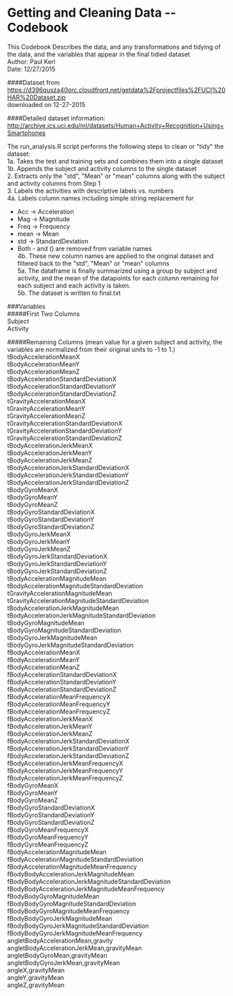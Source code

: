 Getting and Cleaning Data -- Codebook
=======================================
This Codebook Describes the data, and any transformations and tidying of the data, and the variables that appear in the final tidied dataset  
Author: Paul Kerl  
Date: 12/27/2015  

####Dataset from  
https://d396qusza40orc.cloudfront.net/getdata%2Fprojectfiles%2FUCI%20HAR%20Dataset.zip   
downloaded on 12-27-2015  

####Detailed dataset information:   
http://archive.ics.uci.edu/ml/datasets/Human+Activity+Recognition+Using+Smartphones  
  
The run_analysis.R script performs the following steps to clean or "tidy" the dataset:    
1a. Takes the test and training sets and combines them into a single dataset  
1b. Appends the subject and activity columns to the single dataset  
2. Extracts only the "std", "Mean" or "mean" columns along with the subject and activity columns from Step 1  
3. Labels the activities with descriptive labels vs. numbers  
4a. Labels column names including simple string replacement for  
  * Acc -> Acceleration  
  * Mag -> Magnitude  
  * Freq -> Frequency  
  * mean -> Mean  
  * std -> StandardDeviation  
  * Both - and () are removed from variable names  
4b. These new column names are applied to the original dataset and filtered back to the "std", "Mean" or "mean" columns  
5a. The dataframe is finally summarized using a group by subject and activity, and the mean of the datapoints for each column   remaining for each subject and each activity is taken.  
5b. The dataset is written to final.txt  

###Variables  
#####First Two Columns  
Subject  
Activity  
  
#####Remaining Columns (mean value for a given subject and activity, the variables are normalized from their original units to -1 to 1.)  
tBodyAccelerationMeanX	  
tBodyAccelerationMeanY	  
tBodyAccelerationMeanZ	  
tBodyAccelerationStandardDeviationX	  
tBodyAccelerationStandardDeviationY	  
tBodyAccelerationStandardDeviationZ	  
tGravityAccelerationMeanX	  
tGravityAccelerationMeanY	  
tGravityAccelerationMeanZ	  
tGravityAccelerationStandardDeviationX	  
tGravityAccelerationStandardDeviationY	  
tGravityAccelerationStandardDeviationZ	  
tBodyAccelerationJerkMeanX	  
tBodyAccelerationJerkMeanY	  
tBodyAccelerationJerkMeanZ	  
tBodyAccelerationJerkStandardDeviationX	  
tBodyAccelerationJerkStandardDeviationY	  
tBodyAccelerationJerkStandardDeviationZ	  
tBodyGyroMeanX	  
tBodyGyroMeanY	  
tBodyGyroMeanZ	  
tBodyGyroStandardDeviationX	  
tBodyGyroStandardDeviationY	  
tBodyGyroStandardDeviationZ	  
tBodyGyroJerkMeanX	  
tBodyGyroJerkMeanY	  
tBodyGyroJerkMeanZ	  
tBodyGyroJerkStandardDeviationX	  
tBodyGyroJerkStandardDeviationY	  
tBodyGyroJerkStandardDeviationZ	  
tBodyAccelerationMagnitudeMean	  
tBodyAccelerationMagnitudeStandardDeviation	  
tGravityAccelerationMagnitudeMean	  
tGravityAccelerationMagnitudeStandardDeviation	  
tBodyAccelerationJerkMagnitudeMean	  
tBodyAccelerationJerkMagnitudeStandardDeviation	  
tBodyGyroMagnitudeMean	  
tBodyGyroMagnitudeStandardDeviation	  
tBodyGyroJerkMagnitudeMean	  
tBodyGyroJerkMagnitudeStandardDeviation	  
fBodyAccelerationMeanX	  
fBodyAccelerationMeanY	  
fBodyAccelerationMeanZ	  
fBodyAccelerationStandardDeviationX	  
fBodyAccelerationStandardDeviationY	  
fBodyAccelerationStandardDeviationZ	  
fBodyAccelerationMeanFrequencyX	  
fBodyAccelerationMeanFrequencyY	  
fBodyAccelerationMeanFrequencyZ	  
fBodyAccelerationJerkMeanX	  
fBodyAccelerationJerkMeanY	  
fBodyAccelerationJerkMeanZ	  
fBodyAccelerationJerkStandardDeviationX	  
fBodyAccelerationJerkStandardDeviationY	  
fBodyAccelerationJerkStandardDeviationZ	  
fBodyAccelerationJerkMeanFrequencyX	  
fBodyAccelerationJerkMeanFrequencyY	  
fBodyAccelerationJerkMeanFrequencyZ	  
fBodyGyroMeanX	  
fBodyGyroMeanY	  
fBodyGyroMeanZ	  
fBodyGyroStandardDeviationX	  
fBodyGyroStandardDeviationY	  
fBodyGyroStandardDeviationZ	  
fBodyGyroMeanFrequencyX	  
fBodyGyroMeanFrequencyY	  
fBodyGyroMeanFrequencyZ	  
fBodyAccelerationMagnitudeMean	  
fBodyAccelerationMagnitudeStandardDeviation	  
fBodyAccelerationMagnitudeMeanFrequency	  
fBodyBodyAccelerationJerkMagnitudeMean	  
fBodyBodyAccelerationJerkMagnitudeStandardDeviation	  
fBodyBodyAccelerationJerkMagnitudeMeanFrequency	  
fBodyBodyGyroMagnitudeMean	  
fBodyBodyGyroMagnitudeStandardDeviation	  
fBodyBodyGyroMagnitudeMeanFrequency	  
fBodyBodyGyroJerkMagnitudeMean	  
fBodyBodyGyroJerkMagnitudeStandardDeviation	  
fBodyBodyGyroJerkMagnitudeMeanFrequency	  
angletBodyAccelerationMean,gravity	  
angletBodyAccelerationJerkMean,gravityMean	  
angletBodyGyroMean,gravityMean	  
angletBodyGyroJerkMean,gravityMean	  
angleX,gravityMean	  
angleY,gravityMean	  
angleZ,gravityMean	  
